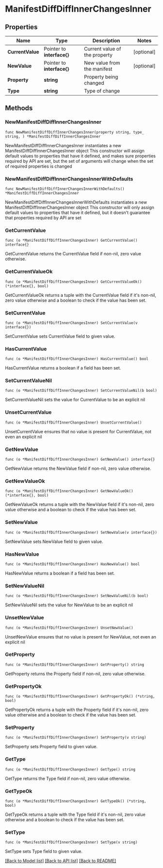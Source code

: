 # ManifestDiffDiffInnerChangesInner

## Properties

Name | Type | Description | Notes
------------ | ------------- | ------------- | -------------
**CurrentValue** | Pointer to **interface{}** | Current value of the property | [optional] 
**NewValue** | Pointer to **interface{}** | New value from the manifest | [optional] 
**Property** | **string** | Property being changed | 
**Type** | **string** | Type of change | 

## Methods

### NewManifestDiffDiffInnerChangesInner

`func NewManifestDiffDiffInnerChangesInner(property string, type_ string, ) *ManifestDiffDiffInnerChangesInner`

NewManifestDiffDiffInnerChangesInner instantiates a new ManifestDiffDiffInnerChangesInner object
This constructor will assign default values to properties that have it defined,
and makes sure properties required by API are set, but the set of arguments
will change when the set of required properties is changed

### NewManifestDiffDiffInnerChangesInnerWithDefaults

`func NewManifestDiffDiffInnerChangesInnerWithDefaults() *ManifestDiffDiffInnerChangesInner`

NewManifestDiffDiffInnerChangesInnerWithDefaults instantiates a new ManifestDiffDiffInnerChangesInner object
This constructor will only assign default values to properties that have it defined,
but it doesn't guarantee that properties required by API are set

### GetCurrentValue

`func (o *ManifestDiffDiffInnerChangesInner) GetCurrentValue() interface{}`

GetCurrentValue returns the CurrentValue field if non-nil, zero value otherwise.

### GetCurrentValueOk

`func (o *ManifestDiffDiffInnerChangesInner) GetCurrentValueOk() (*interface{}, bool)`

GetCurrentValueOk returns a tuple with the CurrentValue field if it's non-nil, zero value otherwise
and a boolean to check if the value has been set.

### SetCurrentValue

`func (o *ManifestDiffDiffInnerChangesInner) SetCurrentValue(v interface{})`

SetCurrentValue sets CurrentValue field to given value.

### HasCurrentValue

`func (o *ManifestDiffDiffInnerChangesInner) HasCurrentValue() bool`

HasCurrentValue returns a boolean if a field has been set.

### SetCurrentValueNil

`func (o *ManifestDiffDiffInnerChangesInner) SetCurrentValueNil(b bool)`

 SetCurrentValueNil sets the value for CurrentValue to be an explicit nil

### UnsetCurrentValue
`func (o *ManifestDiffDiffInnerChangesInner) UnsetCurrentValue()`

UnsetCurrentValue ensures that no value is present for CurrentValue, not even an explicit nil
### GetNewValue

`func (o *ManifestDiffDiffInnerChangesInner) GetNewValue() interface{}`

GetNewValue returns the NewValue field if non-nil, zero value otherwise.

### GetNewValueOk

`func (o *ManifestDiffDiffInnerChangesInner) GetNewValueOk() (*interface{}, bool)`

GetNewValueOk returns a tuple with the NewValue field if it's non-nil, zero value otherwise
and a boolean to check if the value has been set.

### SetNewValue

`func (o *ManifestDiffDiffInnerChangesInner) SetNewValue(v interface{})`

SetNewValue sets NewValue field to given value.

### HasNewValue

`func (o *ManifestDiffDiffInnerChangesInner) HasNewValue() bool`

HasNewValue returns a boolean if a field has been set.

### SetNewValueNil

`func (o *ManifestDiffDiffInnerChangesInner) SetNewValueNil(b bool)`

 SetNewValueNil sets the value for NewValue to be an explicit nil

### UnsetNewValue
`func (o *ManifestDiffDiffInnerChangesInner) UnsetNewValue()`

UnsetNewValue ensures that no value is present for NewValue, not even an explicit nil
### GetProperty

`func (o *ManifestDiffDiffInnerChangesInner) GetProperty() string`

GetProperty returns the Property field if non-nil, zero value otherwise.

### GetPropertyOk

`func (o *ManifestDiffDiffInnerChangesInner) GetPropertyOk() (*string, bool)`

GetPropertyOk returns a tuple with the Property field if it's non-nil, zero value otherwise
and a boolean to check if the value has been set.

### SetProperty

`func (o *ManifestDiffDiffInnerChangesInner) SetProperty(v string)`

SetProperty sets Property field to given value.


### GetType

`func (o *ManifestDiffDiffInnerChangesInner) GetType() string`

GetType returns the Type field if non-nil, zero value otherwise.

### GetTypeOk

`func (o *ManifestDiffDiffInnerChangesInner) GetTypeOk() (*string, bool)`

GetTypeOk returns a tuple with the Type field if it's non-nil, zero value otherwise
and a boolean to check if the value has been set.

### SetType

`func (o *ManifestDiffDiffInnerChangesInner) SetType(v string)`

SetType sets Type field to given value.



[[Back to Model list]](../README.md#documentation-for-models) [[Back to API list]](../README.md#documentation-for-api-endpoints) [[Back to README]](../README.md)


